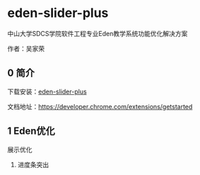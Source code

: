 # eden-slider-plus

中山大学SDCS学院软件工程专业Eden教学系统功能优化解决方案

作者：吴家荣

## 0 简介

下载安装：[eden-slider-plus](https://github.com/wujr5/eden-slider-plus/raw/master/eden-slider-plus.crx)

文档地址：https://developer.chrome.com/extensions/getstarted

## 1 Eden优化

展示优化

1. 进度条突出
